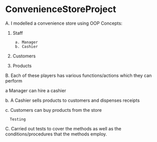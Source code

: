 # ConvenienceStoreProject

A. I modelled a convenience store using OOP Concepts:

1. Staff

        a. Manager
        b. Cashier

2. Customers

3. Products

B. Each of these players has various functions/actions which they can perform

a Manager can hire a cashier

b. A Cashier sells products to customers and dispenses receipts

c. Customers can buy products from the store
      
      Testing
C. Carried out tests to cover the methods as well as the conditions/procedures that the methods employ.
